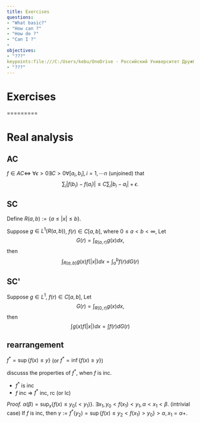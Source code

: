 ```yaml
---
title: Exercises
questions:
- "What basic?"
- "How can ?"
- "How do ?"
- "Can I ?"
- 
objectives:
- "???"
keypoints:file:///C:/Users/kebu/OneDrive - Российский Университет Дружбы Народов/github/college-maths/_episodes/ANN.md
- "???"
---
```

# Exercises
=========

# Real analysis

## AC
$f\in AC \iff$ $\forall\epsilon>0\exists C>0\forall [a_i,b_i],i=1,\cdots n$ (unjoined) that 
$$\sum_i |f(b_{i})-f(a_{i})|\leq C\sum_i |b_{i}-a_{i}|+\epsilon.$$


## SC
Define $R(a,b):=\{a\leq |x|\leq b\}$.

Suppose $g\in L^1(R(a,b))$, $f(r)\in C[a,b]$, where $0\leq a<b<\infty$, Let
$$G(r)=\int_{R(a,r)} g(x) dx,$$
then 
$$\int_{R(a,b)} g(x)f(|x|)dx=\int_a^b f(r)dG(r)$$


## SC'
Suppose $g\in L^1$, $f(r)\in C[a,b]$, Let
$$G(r)=\int_{R(0,r)} g(x) dx,$$
then 
$$\int g(x)f(|x|)dx=\int f(r)dG(r)$$



## rearrangement

$f^*=\sup\{f(x)\leq y\}$ (or $f^*=\inf\{f(x)\geq y\}$)

discusss the properties of $f^*$, when $f$ is inc.

* $f^*$ is inc
* $f$ inc $\Rightarrow$ $f^*$ inc, rc (or lc)

*Proof.*
$\alpha(\beta)=\sup_x\{f(x)\leq y_0(<y_1)\}$. $\exists x_1,y_0<f(x_1)< y_1, \alpha<x_1<\beta$. (intrivial case)
If $f$ is inc, then $\gamma:=f^*(y_2)=\sup\{f(x) \leq y_2< f(x_1)>y_0\}>\alpha,x_1=\alpha+$.